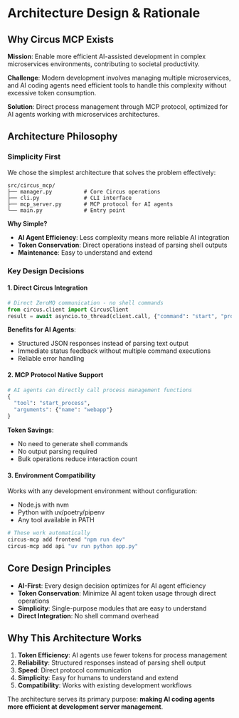 # Architecture Design & Rationale

## Why Circus MCP Exists

**Mission**: Enable more efficient AI-assisted development in complex microservices environments, contributing to societal productivity.

**Challenge**: Modern development involves managing multiple microservices, and AI coding agents need efficient tools to handle this complexity without excessive token consumption.

**Solution**: Direct process management through MCP protocol, optimized for AI agents working with microservices architectures.

## Architecture Philosophy

### Simplicity First

We chose the simplest architecture that solves the problem effectively:

```
src/circus_mcp/
├── manager.py          # Core Circus operations
├── cli.py              # CLI interface
├── mcp_server.py       # MCP protocol for AI agents
└── main.py             # Entry point
```

**Why Simple?**
- **AI Agent Efficiency**: Less complexity means more reliable AI integration
- **Token Conservation**: Direct operations instead of parsing shell outputs
- **Maintenance**: Easy to understand and extend

### Key Design Decisions

#### 1. Direct Circus Integration
```python
# Direct ZeroMQ communication - no shell commands
from circus.client import CircusClient
result = await asyncio.to_thread(client.call, {"command": "start", "properties": {"name": name}})
```

**Benefits for AI Agents**:
- Structured JSON responses instead of parsing text output
- Immediate status feedback without multiple command executions
- Reliable error handling

#### 2. MCP Protocol Native Support
```python
# AI agents can directly call process management functions
{
  "tool": "start_process",
  "arguments": {"name": "webapp"}
}
```

**Token Savings**:
- No need to generate shell commands
- No output parsing required
- Bulk operations reduce interaction count

#### 3. Environment Compatibility
Works with any development environment without configuration:
- Node.js with nvm
- Python with uv/poetry/pipenv
- Any tool available in PATH

```bash
# These work automatically
circus-mcp add frontend "npm run dev"
circus-mcp add api "uv run python app.py"
```

## Core Design Principles

- **AI-First**: Every design decision optimizes for AI agent efficiency
- **Token Conservation**: Minimize AI agent token usage through direct operations
- **Simplicity**: Single-purpose modules that are easy to understand
- **Direct Integration**: No shell command overhead

## Why This Architecture Works

1. **Token Efficiency**: AI agents use fewer tokens for process management
2. **Reliability**: Structured responses instead of parsing shell output
3. **Speed**: Direct protocol communication
4. **Simplicity**: Easy for humans to understand and extend
5. **Compatibility**: Works with existing development workflows

The architecture serves its primary purpose: **making AI coding agents more efficient at development server management**.